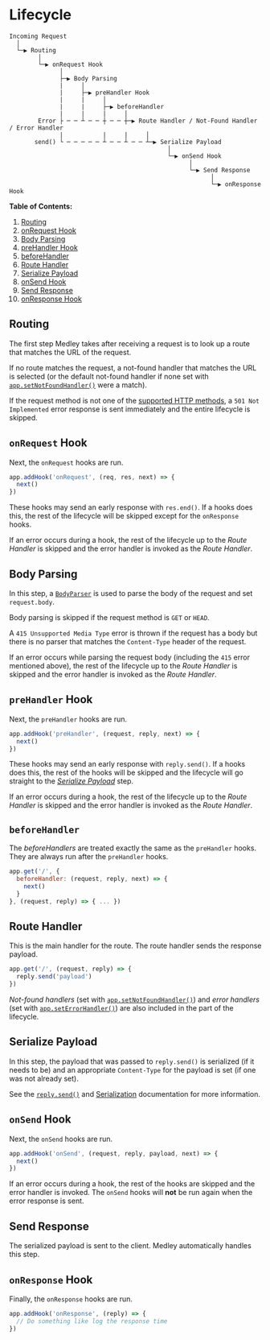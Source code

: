 # Lifecycle

```
Incoming Request
  │
  └─▶ Routing
        │
        └─▶ onRequest Hook
              │
              ├─▶ Body Parsing
              |     │
              |     ├─▶ preHandler Hook
              |     |     │
              |     |     ├─▶ beforeHandler
              |     |     |     │
        Error ├ ─ ─ ┴ ─ ─ ┼ ─ ─ ┼─▶ Route Handler / Not-Found Handler / Error Handler
              |           |     |     │
       send() └ ─ ─ ─ ─ ─ ┴ ─ ─ ┴ ─ ─ ┴─▶ Serialize Payload
                                            │
                                            └─▶ onSend Hook
                                                  │
                                                  └─▶ Send Response
                                                        │
                                                        └─▶ onResponse Hook
```

**Table of Contents:**

1. [Routing](#routing)
1. [onRequest Hook](#onrequest-hook)
1. [Body Parsing](#body-parsing)
1. [preHandler Hook](#prehandler-hook)
1. [beforeHandler](#beforehandler)
1. [Route Handler](#route-handler)
1. [Serialize Payload](#serialize-payload)
1. [onSend Hook](#onsend-hook)
1. [Send Response](#send-response)
1. [onResponse Hook](#onresponse-hook)

## Routing

The first step Medley takes after receiving a request is to look up a route that matches the URL of the request.

If no route matches the request, a not-found handler that matches the URL is selected (or the default not-found handler if none set with [`app.setNotFoundHandler()`](Server-Methods.md#set-not-found-handler) were a match).

If the request method is not one of the [supported HTTP methods](Routes.md#options), a `501 Not Implemented` error response is sent immediately and the entire lifecycle is skipped. 

## `onRequest` Hook

Next, the `onRequest` hooks are run.

```js
app.addHook('onRequest', (req, res, next) => {
  next()
})
```

These hooks may send an early response with `res.end()`. If a hooks does this, the rest of the lifecycle will be skipped except for the `onResponse` hooks.

If an error occurs during a hook, the rest of the lifecycle up to the *Route Handler* is skipped and the error handler is invoked as the *Route Handler*.

## Body Parsing

In this step, a [`BodyParser`](BodyParser.md) is used to parse the body of the request and set `request.body`.

Body parsing is skipped if the request method is `GET` or `HEAD`.

A `415 Unsupported Media Type` error is thrown if the request has a body but there is no parser that matches the `Content-Type` header of the request.

If an error occurs while parsing the request body (including the `415` error mentioned above), the rest of the lifecycle up to the *Route Handler* is skipped and the error handler is invoked as the *Route Handler*.

## `preHandler` Hook

Next, the `preHandler` hooks are run.

```js
app.addHook('preHandler', (request, reply, next) => {
  next()
})
```

These hooks may send an early response with `reply.send()`. If a hooks does this, the rest of the hooks will be skipped and the lifecycle will go straight to the [*Serialize Payload*](#serialize-payload) step.

If an error occurs during a hook, the rest of the lifecycle up to the *Route Handler* is skipped and the error handler is invoked as the *Route Handler*.

## `beforeHandler`

The *beforeHandlers* are treated exactly the same as the `preHandler` hooks. They are always run after the `preHandler` hooks.

```js
app.get('/', {
  beforeHandler: (request, reply, next) => {
    next()
  }
}, (request, reply) => { ... })
```

## Route Handler

This is the main handler for the route. The route handler sends the response payload.

```js
app.get('/', (request, reply) => {
  reply.send('payload')
})
```

*Not-found handlers* (set with [`app.setNotFoundHandler()`](Server-Methods.md#set-not-found-handler)) and *error handlers* (set with [`app.setErrorHandler()`](Server-Methods.md#set-error-handler)) are also included in the part of the lifecycle.

## Serialize Payload

In this step, the payload that was passed to `reply.send()` is serialized (if it needs to be) and an appropriate `Content-Type` for the payload is set (if one was not already set).

See the [`reply.send()`](Reply.md#send) and [Serialization](Serialization.md) documentation for more information.

## `onSend` Hook

Next, the `onSend` hooks are run.

```js
app.addHook('onSend', (request, reply, payload, next) => {
  next()
})
```

If an error occurs during a hook, the rest of the hooks are skipped and the error handler is invoked. The `onSend` hooks will **not** be run again when the error response is sent.

## Send Response

The serialized payload is sent to the client. Medley automatically handles this step.

## `onResponse` Hook

Finally, the `onResponse` hooks are run.

```js
app.addHook('onResponse', (reply) => {
  // Do something like log the response time
})
```
